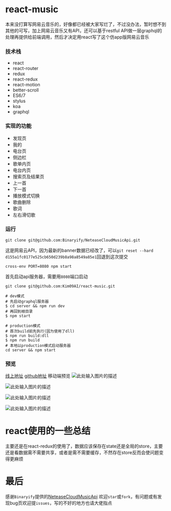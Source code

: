 # react-music
本来没打算写网易云音乐的，好像都已经被大家写烂了，不过没办法，暂时想不到其他的可写，加上网易云音乐又有API，还可以基于restful API做一层graphql的处理再提供给前端调用，然后才决定用react写了这个仿app版网易云音乐

### 技术栈
- react
- react-router
- redux
- react-redux
- react-motion
- better-scroll
- ES6/7
- stylus
- koa
- graphql

### 实现的功能
- 发现页
- 我的
- 电台页
- 侧边栏
- 歌单内页
- 电台内页
- 搜索页及结果页
- 上一首
- 下一首
- 播放模式切换
- 歌曲删除
- 歌词
- 左右滑切歌

### 运行
```
git clone git@github.com:Binaryify/NeteaseCloudMusicApi.git
```
这是网易云API，因为最新的banner数据已经改了，可以`git reset --hard d155a1fc0177e525cb650d239b8a98a8549a85e1`回退到这次提交
```
cross-env PORT=8080 npm start
```
首先启动api服务器，需要用`8080`端口启动
```
git clone git@github.com:Kim09AI/react-music.git

# dev模式
# 先启动graphql服务器
$ cd server && npm run dev
# 再回到根目录
$ npm start

# production模式
# 首次build前先执行(因为使用了dll)
$ npm run build:dll
$ npm run build
# 本地以production模式启动服务器
cd server && npm start
```

### 预览
[线上地址][1]
[github地址][2]
移动端预览
![此处输入图片的描述][3]

![此处输入图片的描述][4]

![此处输入图片的描述][5]

![此处输入图片的描述][6]



# react使用的一些总结
主要还是在react-redux的使用了，数据应该保存在state还是全局的store，主要还是看数据需不需要共享，或者是需不需要缓存，不然存在store反而会使问题变得更麻烦

# 最后
感谢`Binaryify`提供的[NeteaseCloudMusicApi][7]
欢迎`star`或`fork`，有问题或有发现bug页欢迎提`issues`，写的不好的地方也请大佬指点


  [1]: https://react-music.foreversnsd.cn
  [2]: https://github.com/Kim09AI/react-music
  [3]: http://47.106.94.19:3001/images/%E8%81%94%E5%9B%BE%E4%BA%8C%E7%BB%B4%E7%A0%81.png
  [4]: http://47.106.94.19:3001/images/01.gif
  [5]: http://47.106.94.19:3001/images/02.gif
  [6]: http://47.106.94.19:3001/images/03.gif
  [7]: https://github.com/Binaryify/NeteaseCloudMusicApi